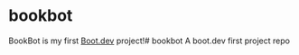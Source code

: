# bookbot

BookBot is my first [Boot.dev](https://www.boot.dev) project!# bookbot
A boot.dev first project repo
